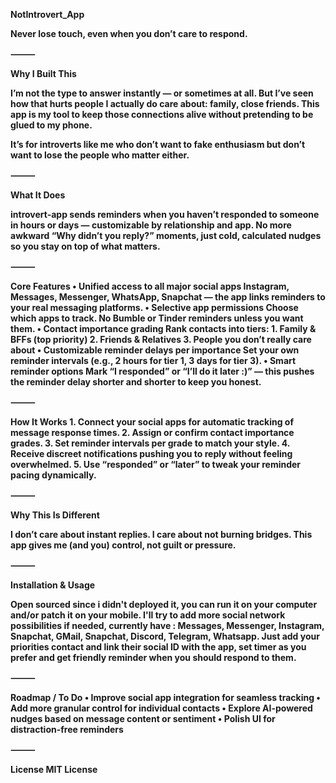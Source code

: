 <b> NotIntrovert_App <b>

Never lose touch, even when you don’t care to respond.

⸻

Why I Built This

I’m not the type to answer instantly — or sometimes at all. But I’ve seen how that hurts people I actually do care about: family, close friends. This app is my tool to keep those connections alive without pretending to be glued to my phone.

It’s for introverts like me who don’t want to fake enthusiasm but don’t want to lose the people who matter either.

⸻

What It Does

introvert-app sends reminders when you haven’t responded to someone in hours or days — customizable by relationship and app. No more awkward “Why didn’t you reply?” moments, just cold, calculated nudges so you stay on top of what matters.

⸻

Core Features
	•	Unified access to all major social apps
Instagram, Messages, Messenger, WhatsApp, Snapchat — the app links reminders to your real messaging platforms.
	•	Selective app permissions
Choose which apps to track. No Bumble or Tinder reminders unless you want them.
	•	Contact importance grading
Rank contacts into tiers:
	1.	Family & BFFs (top priority)
	2.	Friends & Relatives
	3.	People you don’t really care about
	•	Customizable reminder delays per importance
Set your own reminder intervals (e.g., 2 hours for tier 1, 3 days for tier 3).
	•	Smart reminder options
Mark “I responded” or “I’ll do it later :)” — this pushes the reminder delay shorter and shorter to keep you honest.

⸻

How It Works
	1.	Connect your social apps for automatic tracking of message response times.
	2.	Assign or confirm contact importance grades.
	3.	Set reminder intervals per grade to match your style.
	4.	Receive discreet notifications pushing you to reply without feeling overwhelmed.
	5.	Use “responded” or “later” to tweak your reminder pacing dynamically.

⸻

Why This Is Different

I don’t care about instant replies. I care about not burning bridges. This app gives me (and you) control, not guilt or pressure.

⸻

Installation & Usage

Open sourced since i didn't deployed it, you can run it on your computer and/or patch it on your mobile.
I'll try to add more social network possibilities if needed, currently have : Messages, Messenger, Instagram, Snapchat, GMail, Snapchat, Discord, Telegram, Whatsapp.
Just add your priorities contact and link their social ID with the app, set timer as you prefer and get friendly reminder when you should respond to them.

⸻

Roadmap / To Do
	•	Improve social app integration for seamless tracking
	•	Add more granular control for individual contacts
	•	Explore AI-powered nudges based on message content or sentiment
	•	Polish UI for distraction-free reminders

⸻

License
MIT License
